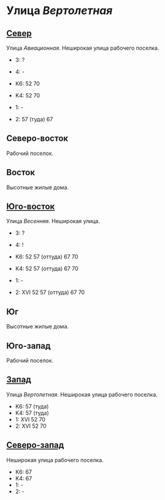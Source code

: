 # Улица *Вертолетная*

## [Север](./10510030.md)

Улица *Авиационная*.
Неширокая улица рабочего поселка.

* 3:    ?
* 4:    -

* K6:   52  70
* K4:   52  70
* 1:    -
* 2:    57 (туда)   67

## Северо-восток

Рабочий поселок.

## Восток

Высотные жилые дома.

## [Юго-восток](./10515045.md)

Улица *Весенняя*.
Неширокая улица.

* 3:    ?
* 4:    !

* K6:   52  57 (оттуда) 67  70
* K4:   52  57 (оттуда) 67  70
* 1:    -
* 2:    XVI
        52  57 (оттуда) 67  70

## Юг

Высотные жилые дома.

## Юго-запад

Рабочий поселок.

## [Запад](./10500040.md)

Улица *Вертолетная*.
Неширокая улица рабочего поселка.

* K6:   57 (туда)
* K4:   57 (туда)
* 1:    XVI
        52  70
* 2:    XVI
        52  70

## [Северо-запад](./10500030.md)

Неширокая улица рабочего поселка.

* K6:   67
* K4:   67
* 1:    -
* 2:    -
